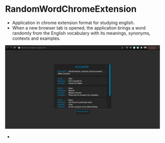 # RandomWordChromeExtension

* Application in chrome extension format for studying english.
* When a new browser tab is opened, the application brings a word randomly from the English vocabulary with its meanings, synonyms, contexts and examples.

<kbd><img src="img/readme.png"></kbd>

* 
